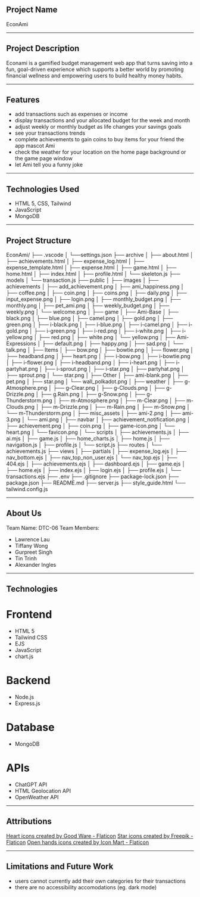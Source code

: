 ## Project Name

EconAmi

---

## Project Description

Econami is a gamified budget management web app that turns saving into a fun, goal-driven experience which supports a better world by promoting financial wellness and empowering users to build healthy money habits.

---

## Features

- add transactions such as expenses or income
- display transactions and your allocated budget for the week and month
- adjust weekly or monthly budget as life changes your savings goals
- see your transactions trends
- complete achievements to gain coins to buy items for your friend the app mascot Ami
- check the weather for your location on the home page background or the game page window
- let Ami tell you a funny joke

---

## Technologies Used

- HTML 5, CSS, Tailwind
- JavaScript
- MongoDB

---

## Project Structure

EconAmi/
├── .vscode
│   └──settings.json
├── archive
│   ├── about.html
│   ├── achievements.html
│   ├── expense_log.html
│   ├── expense_template.html
│   ├── expense.html
│   ├── game.html
│   ├── home.html
│   ├── index.html
│   ├── profile.html
│   └── skeleton.js
├── models
│   └── transaction.js
├── public
│   ├── images
│       ├── achievements
│           ├── add_achievement.png
│           ├── ami_happiness.png
│           ├── coffee.png
│           ├── coin.png
│           ├── coins.png
│           ├── daily.png
│           ├── input_expense.png
│           ├── login.png
│           ├── monthly_budget.png
│           ├── monthly.png
│           ├── pet_ami.png
│           ├── weekly_budget.png
│           ├── weekly.png
│           └── welcome.png
│       ├── game
│           ├── Ami-Base
│               ├── black.png
│               ├── blue.png
│               ├── camel.png
│               ├── gold.png
│               ├── green.png
│               ├── i-black.png
│               ├── i-blue.png
│               ├── i-camel.png
│               ├── i-gold.png
│               ├── i-green.png
│               ├── i-red.png
│               ├── i-white.png
│               ├── i-yellow.png
│               ├── red.png
│               ├── white.png
│               └── yellow.png
│           ├── Ami-Expressions
│               ├── default.png
│               ├── happy.png
│               ├── sad.png
│               └── talk.png
│           ├── Items
│               ├── bow.png
│               ├── bowtie.png
│               ├── flower.png
│               ├── headband.png
│               ├── heart.png
│               ├── i-bow.png
│               ├── i-bowtie.png
│               ├── i-flower.png
│               ├── i-headband.png
│               ├── i-heart.png
│               ├── i-partyhat.png
│               ├── i-sprout.png
│               ├── i-star.png
│               ├── partyhat.png
│               ├── sprout.png
│               └── star.png
│           ├── Other
│               ├── ami-blank.png
│               ├── pet.png
│               ├── star.png
│               └── wall_polkadot.png
│           ├── weather
│               ├── g-Atmosphere.png
│               ├── g-Clear.png
│               ├── g-Clouds.png
│               ├── g-Drizzle.png
│               ├── g.Rain.png
│               ├── g-Snow.png
│               ├── g-Thunderstorm.png
│               ├── m-Atmosphere.png
│               ├── m-Clear.png
│               ├── m-Clouds.png
│               ├── m-Drizzle.png
│               ├── m-Rain.png
│               ├── m-Snow.png
│               └── m-Thunderstorm.png
│       ├── misc_assets
│           ├── ami-2.png
│           ├── ami-3.png
│           └── ami.png
│       ├── navbar
│           ├── achievement_notification.png
│           ├── achievement.png
│           ├── coin.png
│           ├── game-icon.png
│           └── heart.png
│       └── favicon.png
│   └── scripts
│           ├── achievements.js
│           ├── ai.mjs
│           ├── game.js
│           ├── home_charts.js
│           ├── home.js
│           ├── navigation.js
│           ├── profile.js
│           └── script.js
├── routes
│   └── achievements.js
├── views
│   ├── partials
│       ├── expense_log.ejs
│       ├── nav_bottom.ejs
│       ├── nav_top_non_user.ejs
│       └── nav_top.ejs
│   ├── 404.ejs
│   ├── achievements.ejs
│   ├── dashboard.ejs
│   ├── game.ejs
│   ├── home.ejs
│   ├── index.ejs
│   ├── login.ejs
│   ├── profile.ejs
│   └── transactions.ejs
├── .env
├── .gitignore
├── package-lock.json
├── package.json
├── README.md
├── server.js
├── style_guide.html
└── tailwind.config.js

---

## About Us

Team Name: DTC-06
Team Members: 
- Lawrence Lau
- Tiffany Wong
- Gurpreet Singh
- Tin Trinh
- Alexander Ingles

---

## Technologies

# Frontend

- HTML 5
- Tailwind CSS
- EJS
- JavaScript
- chart.js

# Backend

- Node.js
- Express.js

# Database

- MongoDB

# APIs

- ChatGPT API
- HTML Geolocation API
- OpenWeather API

---

## Attributions

<a href="https://www.flaticon.com/free-icons/heart" title="heart icons">Heart icons created by Good Ware - Flaticon</a>
<a href="https://www.flaticon.com/free-icons/star" title="star icons">Star icons created by Freepik - Flaticon</a>
<a href="https://www.flaticon.com/free-icons/open-hands" title="open hands icons">Open hands icons created by Icon Mart - Flaticon</a>

---

## Limitations and Future Work

- users cannot currently add their own categories for their transactions
- there are no accessibility accomodations (eg. dark mode)